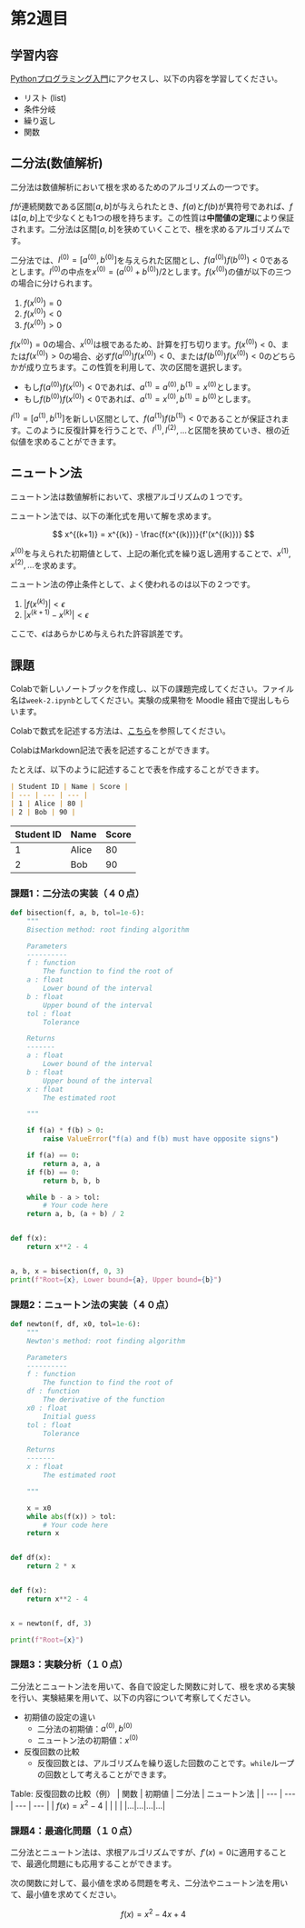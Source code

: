 # 第2週目

## 学習内容

[Pythonプログラミング入門](https://utokyo-ipp.github.io/index.html#)にアクセスし、以下の内容を学習してください。

- リスト (list)
- 条件分岐
- 繰り返し
- 関数

## 二分法(数値解析)

二分法は数値解析において根を求めるためのアルゴリズムの一つです。

$f$が連続関数である区間$[a, b]$が与えられたとき、$f(a)$と$f(b)$が異符号であれば、$f$は$[a, b]$上で少なくとも1つの根を持ちます。この性質は**中間値の定理**により保証されます。二分法は区間$[a, b]$を狭めていくことで、根を求めるアルゴリズムです。

二分法では、$I^{(0)} = [a^{(0)}, b^{(0)}]$を与えられた区間とし、$f(a^{(0)})f(b^{(0)})<0$であるとします。$I^{(0)}$の中点を$x^{(0)} = (a^{(0)}+b^{(0)})/2$とします。$f(x^{(0)})$の値が以下の三つの場合に分けられます。

1. $f(x^{(0)}) = 0$
2. $f(x^{(0)})<0$
3. $f(x^{(0)})>0$

$f(x^{(0)})=0$の場合、$x^{(0)}$は根であるため、計算を打ち切ります。$f(x^{(0)})<0$、または$f(x^{(0)})>0$の場合、必ず$f(a^{(0)})f(x^{(0)})<0$、または$f(b^{(0)})f(x^{(0)})<0$のどちらかが成り立ちます。この性質を利用して、次の区間を選択します。

- もし$f(a^{(0)})f(x^{(0)})<0$であれば、$a^{(1)}=a^{(0)}, b^{(1)}=x^{(0)}$とします。
- もし$f(b^{(0)})f(x^{(0)})<0$であれば、$a^{(1)}=x^{(0)}, b^{(1)}=b^{(0)}$とします。

$I^{(1)} = [a^{(1)}, b^{(1)}]$を新しい区間として、$f(a^{(1)})f(b^{(1)})<0$であることが保証されます。このように反復計算を行うことで、$I^{(1)}, I^{(2)}, \ldots$と区間を狭めていき、根の近似値を求めることができます。

<!-- ### アルゴリズム

```{prf:algorithm} Bisection method
:label: bisection-algorithm

**Inputs:** function $f$, interval $[a, b]$, tolerance $\epsilon$   
**Output:** interval $[a, b]$, estimate of the root $x$

1. Ensure $f(a)f(b) < 0$
2. While $b - a > \epsilon$:
    1. $x \leftarrow (a + b) / 2$
    2. If $f(x) = 0$, return $m$
    3. Else if $f(a)f(x) < 0$, $b \leftarrow x$
    4. Else, $a \leftarrow x$
3. Return $a, b, x$

``` -->

## ニュートン法

ニュートン法は数値解析において、求根アルゴリズムの１つです。

ニュートン法では、以下の漸化式を用いて解を求めます。

$$
x^{(k+1)} = x^{(k)} - \frac{f(x^{(k)})}{f'(x^{(k)})}
$$

$x^{(0)}$を与えられた初期値として、上記の漸化式を繰り返し適用することで、$x^{(1)}, x^{(2)}, \ldots$を求めます。

ニュートン法の停止条件として、よく使われるのは以下の２つです。

1. $|f(x^{(k)})| < \epsilon$
2. $|x^{(k+1)} - x^{(k)}| < \epsilon$

ここで、$\epsilon$はあらかじめ与えられた許容誤差です。

<!-- ## アルゴリズム

```{prf:algorithm} Newton's method
:label: newton-algorithm

**Inputs:** function $f$, derivative of the function $f'$, initial guess $x^{(0)}$, tolerance $\epsilon$   
**Output:** estimate of the root $x$

1. $x \leftarrow x^{(0)}$
2. While $|f(x)| > \epsilon$:
    1. $x \leftarrow x - f(x) / f'(x)$
3. Return $x$
``` -->

## 課題

Colabで新しいノートブックを作成し、以下の課題完成してください。ファイル名は`week-2.ipynb`としてください。実験の成果物を Moodle 経由で提出しもらいます。

Colabで数式を記述する方法は、[こちら](https://hwb.ecc.u-tokyo.ac.jp/hwb2023/applications/latex/5min/)を参照してください。

ColabはMarkdown記法で表を記述することができます。

たとえば、以下のように記述することで表を作成することができます。

```markdown
| Student ID | Name | Score |
| --- | --- | --- |
| 1 | Alice | 80 |
| 2 | Bob | 90 |
```

| Student ID | Name | Score |
| --- | --- | --- |
| 1 | Alice | 80 |
| 2 | Bob | 90 |



### 課題1：二分法の実装（４０点）
```python
def bisection(f, a, b, tol=1e-6):
    """
    Bisection method: root finding algorithm

    Parameters
    ----------
    f : function
        The function to find the root of
    a : float
        Lower bound of the interval
    b : float
        Upper bound of the interval
    tol : float
        Tolerance

    Returns
    -------
    a : float
        Lower bound of the interval
    b : float
        Upper bound of the interval
    x : float
        The estimated root

    """

    if f(a) * f(b) > 0:
        raise ValueError("f(a) and f(b) must have opposite signs")

    if f(a) == 0:
        return a, a, a
    if f(b) == 0:
        return b, b, b

    while b - a > tol:
        # Your code here
    return a, b, (a + b) / 2


def f(x):
    return x**2 - 4


a, b, x = bisection(f, 0, 3)
print(f"Root={x}, Lower bound={a}, Upper bound={b}")
```

### 課題2：ニュートン法の実装（４０点）
```python
def newton(f, df, x0, tol=1e-6):
    """
    Newton's method: root finding algorithm

    Parameters
    ----------
    f : function
        The function to find the root of
    df : function
        The derivative of the function
    x0 : float
        Initial guess
    tol : float
        Tolerance

    Returns
    -------
    x : float
        The estimated root

    """

    x = x0
    while abs(f(x)) > tol:
        # Your code here
    return x


def df(x):
    return 2 * x


def f(x):
    return x**2 - 4


x = newton(f, df, 3)

print(f"Root={x}")

```

### 課題3：実験分析（１０点）
二分法とニュートン法を用いて、各自で設定した関数に対して、根を求める実験を行い、実験結果を用いて、以下の内容について考察してください。

- 初期値の設定の違い
  - 二分法の初期値：$a^{(0)}, b^{(0)}$
  - ニュートン法の初期値：$x^{(0)}$
- 反復回数の比較
  - 反復回数とは、アルゴリズムを繰り返した回数のことです。`while`ループの回数として考えることができます。

Table: 反復回数の比較（例）
| 関数 | 初期値 | 二分法 | ニュートン法 |
| --- | --- | --- | --- |
| $f(x) = x^2 - 4$ | |  |  |
|...|...|...|...|

### 課題4：最適化問題（１０点）
二分法とニュートン法は、求根アルゴリズムですが、$f'(x)=0$に適用することで、最適化問題にも応用することができます。

次の関数に対して、最小値を求める問題を考え、二分法やニュートン法を用いて、最小値を求めてください。

$$
f(x) = x^2 - 4x + 4
$$
